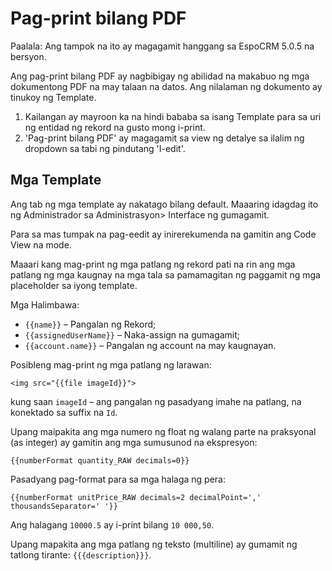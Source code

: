 # Pag-print bilang PDF

Paalala: Ang tampok na ito ay magagamit hanggang sa EspoCRM 5.0.5 na bersyon.

Ang pag-print bilang PDF ay nagbibigay ng abilidad na makabuo ng mga dokumentong PDF na may talaan na datos. Ang nilalaman ng dokumento ay tinukoy ng Template.


1. Kailangan ay mayroon ka na hindi bababa sa isang Template para sa uri ng entidad ng rekord na gusto mong i-print.
2. 'Pag-print bilang PDF' ay magagamit sa view ng detalye sa ilalim ng dropdown sa tabi ng pindutang 'I-edit'.

## Mga Template

Ang tab ng mga template ay nakatago bilang default. Maaaring idagdag ito ng Administrador sa Administrasyon> Interface ng gumagamit.

Para sa mas tumpak na pag-eedit ay inirerekumenda na gamitin ang Code View na mode.

Maaari kang mag-print ng mga patlang ng rekord pati na rin ang mga patlang ng mga kaugnay na mga tala sa pamamagitan ng paggamit ng mga placeholder sa iyong template.

Mga Halimbawa: 

* `{{name}}` – Pangalan ng Rekord;
* `{{assignedUserName}}` – Naka-assign na gumagamit;
* `{{account.name}}` – Pangalan ng account na may kaugnayan.

Posibleng mag-print ng mga patlang ng larawan:
```
<img src="{{file imageId}}">
```

kung saan `imageId` – ang pangalan ng pasadyang imahe na patlang, na konektado sa suffix na `Id`.

Upang maipakita ang mga numero ng float ng walang parte na praksyonal (as integer)  ay gamitin ang mga sumusunod na ekspresyon:
```
{{numberFormat quantity_RAW decimals=0}}
```

Pasadyang pag-format para sa mga halaga ng pera:
```
{{numberFormat unitPrice_RAW decimals=2 decimalPoint=',' thousandsSeparator=' '}}
```

Ang halagang `10000.5` ay i-print bilang `10 000,50`.

Upang mapakita ang mga patlang ng teksto (multiline) ay gumamit ng tatlong tirante: ```{{{description}}}```.
